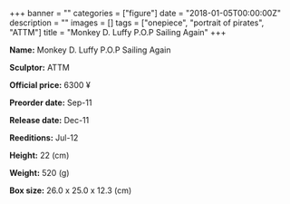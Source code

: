 +++
banner = ""
categories = ["figure"]
date = "2018-01-05T00:00:00Z"
description = ""
images = []
tags = ["onepiece", "portrait of pirates", "ATTM"]
title = "Monkey D. Luffy P.O.P Sailing Again"
+++

**Name:** Monkey D. Luffy P.O.P Sailing Again

**Sculptor:** ATTM

**Official price:** 6300 ¥

**Preorder date:** Sep-11

**Release date:** Dec-11

**Reeditions:** Jul-12

**Height:** 22 (cm)

**Weight:** 520 (g)

**Box size:** 26.0 x 25.0 x 12.3 (cm)


